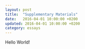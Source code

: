 ```yaml
---
layout: post
title:  "Supplementary Materials"
date:   2016-04-01 10:00:00 +0200
updated: 2016-04-01 10:00:00 +0200
category: essays
---
```


Hello World!
